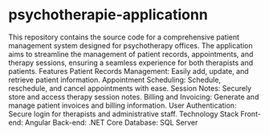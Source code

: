 # psychotherapie-applicationn
This repository contains the source code for a comprehensive patient management system designed for psychotherapy offices. The application aims to streamline the management of patient records, appointments, and therapy sessions, ensuring a seamless experience for both therapists and patients.
Features
Patient Records Management: Easily add, update, and retrieve patient information.
Appointment Scheduling: Schedule, reschedule, and cancel appointments with ease.
Session Notes: Securely store and access therapy session notes.
Billing and Invoicing: Generate and manage patient invoices and billing information.
User Authentication: Secure login for therapists and administrative staff.
Technology Stack
Front-end: Angular
Back-end: .NET Core
Database: SQL Server
